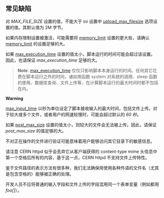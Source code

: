 常见缺陷
--------

对 *MAX\_FILE\_SIZE* 设置的值，不能大于 ini 设置中
<a href="/ini/core.html#ini.upload-max-filesize" class="link">upload_max_filesize</a>
选项设置的值。其默认值为 2M 字节。

如果内存限制设置被激活，可能需要将
<a href="/ini/core.html#ini.memory-limit" class="link">memory_limit</a>
设置的更大些，请确认
<a href="/ini/core.html#ini.memory-limit" class="link">memory_limit</a>
的设置足够的大。

如果 <a href="/info/setup.html#" class="link">max_execution_time</a>
设置的值太小，脚本运行的时间可能会超过该设置。因此，也请保证
*max\_execution\_time* 足够的大。

> **Note**: <span class="simpara">
> <a href="/info/setup.html#" class="link">max_execution_time</a>
> 仅仅只影响脚本本身运行的时间。任何其它花费在脚本运行之外的时间，诸如用函数
> <span class="function">system</span> 对系统的调用、<span
> class="function">sleep</span>
> 函数的使用、数据库查询、文件上传等，在计算脚本运行的最大时间时都不包括在内。
> </span>

**Warning**

<a href="/info/setup.html#" class="link">max_input_time</a>
以秒为单位设定了脚本接收输入的最大时间，包括文件上传。对于较大或多个文件，或者用户的网速较慢时，可能会超过默认的
*60 秒*。

如果
<a href="/ini/core.html#ini.post-max-size" class="link">post_max_size</a>
设置的值太小，则较大的文件会无法被上传。因此，请保证 *post\_max\_size*
的值足够的大。

不对正在操作的文件进行验证可能意味着用户能够访问其它目录下的敏感信息。

请注意 <span class="productname">CERN httpd</span>
似乎会丢弃它从客户端获得的 content-type mime
头信息中第一个空格后所有的内容，基于这一点，<span
class="productname">CERN httpd</span> 不支持文件上传特性。

鉴于文件路径的表示方法有很多种，我们无法确保用使用各种外语的文件名（尤其是包含空格的）能够被正确的处理。

开发人员不应将普通的输入字段和文件上传的字段混用同一个表单变量（例如都用
*foo\[\]*）。
